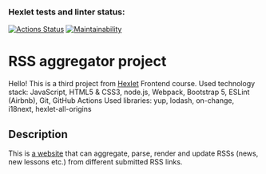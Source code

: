 ### Hexlet tests and linter status:
[![Actions Status](https://github.com/WitsonBair/frontend-project-11/workflows/hexlet-check/badge.svg)](https://github.com/WitsonBair/frontend-project-11/actions)
[![Maintainability](https://api.codeclimate.com/v1/badges/a4aaad7222289d37c007/maintainability)](https://codeclimate.com/github/WitsonBair/frontend-project-11/maintainability)

# RSS aggregator project

Hello! This is a third project from [Hexlet](https://ru.hexlet.io/) Frontend course.
Used technology stack: JavaScript, HTML5 & CSS3, node.js, Webpack, Bootstrap 5, ESLint (Airbnb), Git, GitHub Actions
Used libraries: yup, lodash, on-change, i18next, hexlet-all-origins

## Description
This is [a website](https://frontend-project-11-rho-ten.vercel.app/) that can aggregate, parse, render and update RSSs (news, new lessons etc.) from different submitted RSS links.